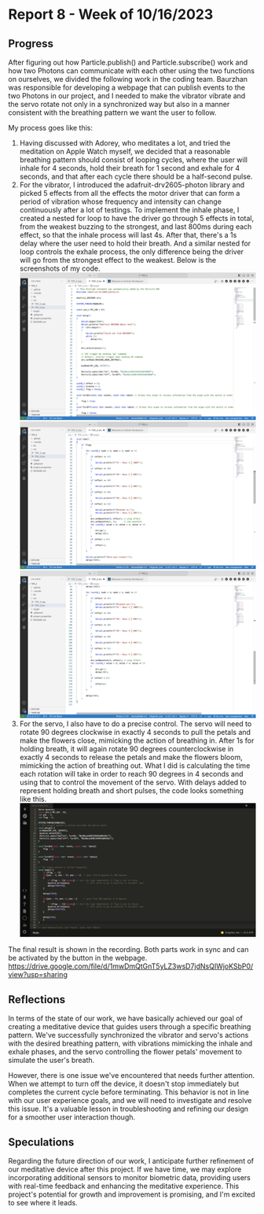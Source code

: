 # Report 8 - Week of 10/16/2023

## Progress
After figuring out how Particle.publish() and Particle.subscribe() work and how two Photons can communicate with each other using the two functions on ourselves, we divided the following work in the coding team. Baurzhan was responsible for developing a webpage that can publish events to the two Photons in our project, and I needed to make the vibrator vibrate and the servo rotate not only in a synchronized way but also in a manner consistent with the breathing pattern we want the user to follow.

My process goes like this:
1. Having discussed with Adorey, who meditates a lot, and tried the meditation on Apple Watch myself, we decided that a reasonable breathing pattern should consist of looping cycles, where the user will inhale for 4 seconds, hold their breath for 1 second and exhale for 4 seconds, and that after each cycle there should be a half-second pulse.
2. For the vibrator, I introduced the adafruit-drv2605-photon library and picked 5 effects from all the effects the motor driver that can form a period of vibration whose frequency and intensity can change continuously after a lot of testings. To implement the inhale phase, I created a nested for loop to have the driver go through 5 effects in total, from the weakest buzzing to the strongest, and last 800ms during each effect, so that the inhale process will last 4s. After that, there's a 1s delay where the user need to hold their breath. And a similar nested for loop controls the exhale process, the only difference being the driver will go from the strongest effect to the weakest. Below is the screenshots of my code.
![](w81.jpg)
![](w82.jpg)
![](w83.jpg)
4. For the servo, I also have to do a precise control. The servo will need to rotate 90 degrees clockwise in exactly 4 seconds to pull the petals and make the flowers close, mimicking the action of breathing in. After 1s for holding breath, it will again rotate 90 degrees counterclockwise in exactly 4 seconds to release the petals and make the flowers bloom, mimicking the action of breathing out. What I did is calculating the time each rotation will take in order to reach 90 degrees in 4 seconds and using that to control the movement of the servo. With delays added to represent holding breath and short pulses, the code looks something like this.
![](w84.jpg)

The final result is shown in the recording. Both parts work in sync and can be activated by the button in the webpage.
https://drive.google.com/file/d/1mwDmQtGnT5yLZ3wsD7jdNsQIWjoKSbP0/view?usp=sharing

## Reflections
In terms of the state of our work, we have basically achieved our goal of creating a meditative device that guides users through a specific breathing pattern. We've successfully synchronized the vibrator and servo's actions with the desired breathing pattern, with vibrations mimicking the inhale and exhale phases, and the servo controlling the flower petals' movement to simulate the user's breath.

However, there is one issue we've encountered that needs further attention. When we attempt to turn off the device, it doesn't stop immediately but completes the current cycle before terminating. This behavior is not in line with our user experience goals, and we will need to investigate and resolve this issue. It's a valuable lesson in troubleshooting and refining our design for a smoother user interaction though.

## Speculations
Regarding the future direction of our work, I anticipate further refinement of our meditative device after this project. If we have time, we may explore incorporating additional sensors to monitor biometric data, providing users with real-time feedback and enhancing the meditative experience. This project's potential for growth and improvement is promising, and I'm excited to see where it leads.
